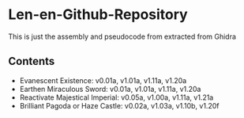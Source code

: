 # Len-en-Github-Repository

This is just the assembly and pseudocode from extracted from Ghidra

## Contents

- Evanescent Existence: v0.01a, v1.01a, v1.11a, v1.20a
- Earthen Miraculous Sword: v0.01a, v1.01a, v1.11a, v1.20a
- Reactivate Majestical Imperial: v0.05a, v1.00a, v1.11a, v1.21a
- Brilliant Pagoda or Haze Castle: v0.02a, v1.03a, v1.10b, v1.20f
